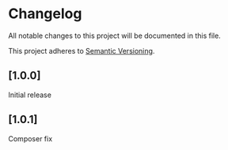 # Changelog

All notable changes to this project will be documented in this file.

This project adheres to [Semantic Versioning](http://semver.org/).

## [1.0.0]

Initial release

## [1.0.1]

Composer fix